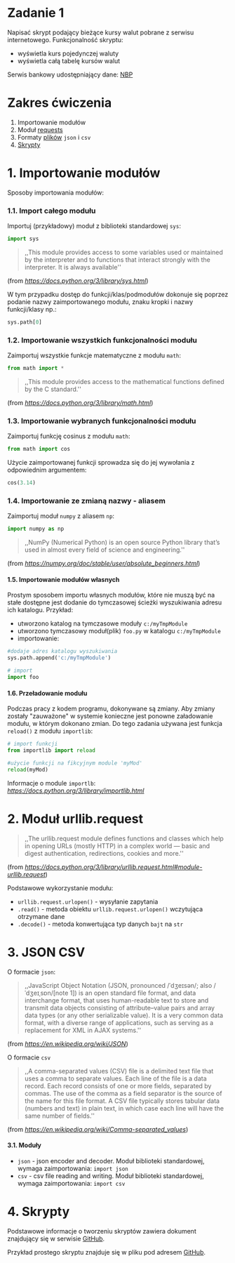 # Zadanie 1

Napisać skrypt podający bieżące kursy walut pobrane z serwisu internetowego. Funkcjonalność skryptu:

  - wyświetla kurs pojedynczej waluty
  - wyświetla całą tabelę kursów walut

 

Serwis bankowy udostępniający dane: [NBP](http://api.nbp.pl/)

# Zakres ćwiczenia

  1. Importowanie modułów
  2. Moduł [requests](#moduł_requests)
  3. Formaty [plików](#json_csv) `json` i `csv`
  2. [Skrypty](#skrypty)



# 1. Importowanie modułów

Sposoby importowania modułów:

### 1.1. Import całego modułu
Importuj (przykładowy) moduł z biblioteki standardowej `sys`:

```python
import sys
```

> ,,This module provides access to some variables used or maintained by the interpreter and to functions that interact strongly with the interpreter. It is always available''

(from *https://docs.python.org/3/library/sys.html*)


W tym przypadku dostęp do funkcji/klas/podmodułów dokonuje się poprzez podanie nazwy zaimportowanego modułu, znaku kropki i nazwy funkcji/klasy np.:

```python
sys.path[0]
```


### 1.2. Importowanie wszystkich funkcjonalności modułu

Zaimportuj wszystkie funkcje matematyczne z modułu `math`:

```python
from math import *
```

> ,,This module provides access to the mathematical functions defined by the C standard.''

(from *https://docs.python.org/3/library/math.html*)



### 1.3. Importowanie wybranych funkcjonalności modułu

Zaimportuj funkcję cosinus z modułu `math`:
```python
from math import cos
```

Użycie zaimportowanej funkcji sprowadza się do jej wywołania z odpowiednim argumentem:

```python
cos(3.14)
```



### 1.4. Importowanie ze zmianą nazwy - aliasem

Zaimportuj moduł `numpy` z aliasem `np`: 
```python
import numpy as np
```

> ,,NumPy (Numerical Python) is an open source Python library that’s used in almost every field of science and engineering.''

(from *https://numpy.org/doc/stable/user/absolute_beginners.html*)


#### 1.5. Importowanie modułów własnych

Prostym sposobem importu własnych modułów, które nie muszą być na stałe dostępne jest dodanie do tymczasowej ścieżki wyszukiwania adresu ich katalogu. Przykład:  

  - utworzono katalog na tymczasowe moduły `c:/myTmpModule`
  - utworzono tymczasowy moduł(plik) `foo.py` w katalogu `c:/myTmpModule`
  - importowanie:

```python
#dodaje adres katalogu wyszukiwania
sys.path.append('c:/myTmpModule')

# import
import foo

```

#### 1.6. Przeładowanie modułu

Podczas pracy z kodem programu, dokonywane są zmiany. Aby zmiany zostały "zauważone" w systemie konieczne jest ponowne załadowanie modułu, w którym dokonano zmian. Do tego zadania używana jest funkcja `reload()` z modułu `importlib`:

```python
# import funkcji
from importlib import reload

#użycie funkcji na fikcyjnym module 'myMod'
reload(myMod)

```
Informacje o module `importlb`: *https://docs.python.org/3/library/importlib.html*



# 2.  Moduł urllib.request 

>,,The urllib.request module defines functions and classes which help in opening URLs (mostly HTTP) in a complex world — basic and digest authentication, redirections, cookies and more.''

(from *https://docs.python.org/3/library/urllib.request.html#module-urllib.request*)

Podstawowe wykorzystanie modułu:

  - `urllib.request.urlopen()` - wysyłanie zapytania  
  - `.read()` - metoda obiektu `urllib.request.urlopen()` wczytująca otrzymane dane
  - `.decode()` - metoda konwertująca typ danych `bajt` na `str`


# 3. JSON CSV

O formacie `json`:
>,,JavaScript Object Notation (JSON, pronounced /ˈdʒeɪsən/; also /ˈdʒeɪˌsɒn/[note 1]) is an open standard file format, and data interchange format, that uses human-readable text to store and transmit data objects consisting of attribute–value pairs and array data types (or any other serializable value). It is a very common data format, with a diverse range of applications, such as serving as a replacement for XML in AJAX systems.''

(from *https://en.wikipedia.org/wiki/JSON*)


O formacie `csv`
>,,A comma-separated values (CSV) file is a delimited text file that uses a comma to separate values. Each line of the file is a data record. Each record consists of one or more fields, separated by commas. The use of the comma as a field separator is the source of the name for this file format. A CSV file typically stores tabular data (numbers and text) in plain text, in which case each line will have the same number of fields.''

(from *https://en.wikipedia.org/wiki/Comma-separated_values*)


#### 3.1. Moduły

  - `json` - json encoder and decoder. Moduł biblioteki standardowej, wymaga zaimportowania:  `import json`
  - `csv` - csv file reading and writing. Moduł biblioteki standardowej,  wymaga zaimportowania:  `import csv`




# 4. Skrypty

Podstawowe informacje o tworzeniu skryptów zawiera dokument znajdujący się w serwisie [GitHub](https://github.com/RemoteSys/entry/blob/master/scriptsInfo.md).

Przykład prostego skryptu znajduje się w pliku pod adresem [GitHub](https://github.com/RemoteSys/entry/blob/master/testScript.py).


